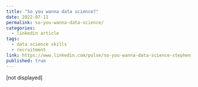 ```yaml
---
title: "So you wanna data science?"
date: 2022-07-11
permalink: so-you-wanna-data-science/
categories:
  - linkedin article
tags:
  - data science skills
  - recruitment
link: https://www.linkedin.com/pulse/so-you-wanna-data-science-stephen-mcateer/
published: true
---
```


[not displayed]